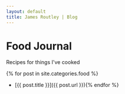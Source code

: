```yaml
---
layout: default
title: James Routley | Blog
---
```


# Food Journal

Recipes for things I've cooked

{% for post in site.categories.food %}
- [{{ post.title }}]({{ post.url }}){% endfor %}
